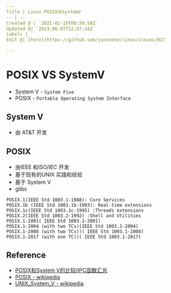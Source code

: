 ```yaml
---
Title | Linux POSIX与SystemV
-- | --
Created @ | `2021-01-19T08:50:58Z`
Updated @| `2023-06-07T12:57:34Z`
Labels | ``
Edit @| [here](https://github.com/junxnone/linux/issues/82)

---
```

# POSIX VS SystemV
-  System V - `System Five`
- POSIX - `Portable Operating System Interface`

## System V

- 由 AT&T 开发

## POSIX

- 由IEEE 和ISO/IEC 开发
- 基于现有的UNIX 实践和经验
- 基于 System V
- glibc

```
POSIX.1(IEEE Std 1003.1-1988): Core Services
POSIX.1b (IEEE Std 1003.1b-1993): Real-time extensions
POSIX.1c(IEEE Std 1003.1c-1995) :Threads extensions  
POSIX.2(IEEE Std 1003.2-1992) :Shell and Utilities
POSIX.1-2001( IEEE Std 1003.1-2001)
POSIX.1-2004 (with two TCs)(IEEE Std 1003.1-2004)
POSIX.1-2008 (with two TCs))( IEEE Std 1003.1-2008)
POSIX.1-2017 (with one TC))( IEEE Std 1003.1-2017)
```

## Reference
- [POSIX和System V的比较/IPC函数汇总](https://blog.csdn.net/derkampf/article/details/60958086)
- [POSIX - wikipedia](https://en.wikipedia.org/wiki/POSIX)
- [UNIX_System_V - wikipedia](https://en.wikipedia.org/wiki/UNIX_System_V)


